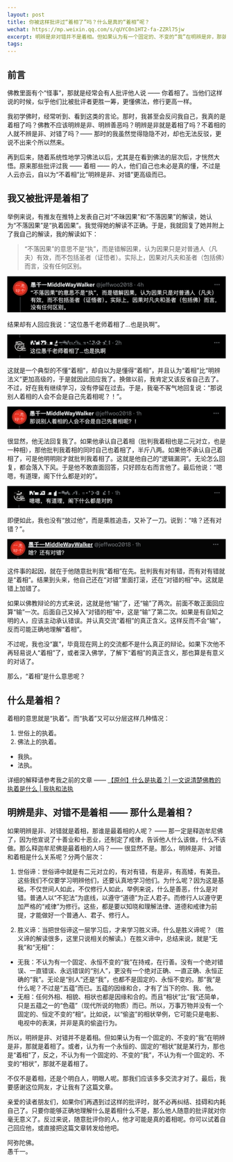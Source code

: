 ```yaml
---
layout: post
title: 你被这样批评过“着相了”吗？什么是真的“着相”呢？
wechat: https://mp.weixin.qq.com/s/qUYC0n1HT2-fa-ZZRl75jw
excerpt: 明辨是非对错并不是着相。但如果认为有一个固定的、不变的“我”在明辨是非，那就是着相了。或者，认为有一个永恒的、固定的“相状”就是某行为，那也是“着相”了，反之，就不是着相了。
tags:
---
```


## 前言

佛教里面有个“怪事”，那就是经常会有人批评他人说 —— 你着相了。当他们这样说的时候，似乎他们比被批评者更胜一筹，更懂佛法，修行更高一样。

我初学佛时，经常听到、看到这类的言论。那时，我甚至会反问我自己，我真的是着相了吗？佛教不应该明辨是非、明辨善恶吗？明辨是非就是着相了吗？不着相的人就不辨是非、对错了吗？—— 那时的我虽然觉得隐隐不对，却也无法反驳，更说不出来个所以然来。

再到后来，随着系统性地学习佛法以后，尤其是在看到佛法的层次后，才恍然大悟。原来那些批评过我 —— 着相 —— 的人，他们自己也未必是真的懂，不过是人云亦云，自以为“不着相”比“明辨是非、对错”更高级而已。

## 我又被批评是着相了

举例来说，有推友在推特上发表自己对“不昧因果”和“不落因果”的解读，她认为“不落因果”是“执着因果”。我觉得她的解读不正确。于是，我就回复了她并附上了我自己的解读，我的解读如下：

> “不落因果”的意思不是“执”，而是错解因果，认为因果只是对普通人（凡夫）有效，而不包括圣者（证悟者）。实际上，因果对凡夫和圣者（包括佛）而言，没有任何区别。

![推特回复不落因果](../images/2024-07-09-07-22-22.png)

结果却有人回应我说：“这位愚千老师着相了…也是执啊”。

![WeiZhan74285521](../images/2024-07-09-07-23-32.png)

这就是一个典型的不懂“着相”，却自以为是懂得“着相”，并且认为“着相”比“明辨法义”更加高级的，于是就因此回应我了。换做以前，我肯定又该反省自己去了。不过，好在我有继续学习，没有停留在过去。于是，我毫不客气地回复说：“那说别人着相的人会不会是自己先着相呢？！”。

![推特回复着相](../images/2024-07-09-07-27-45.png)

很显然，他无法回复我了。如果他承认自己着相（批判我着相也是二元对立，也是一种相），那他批判我着相的同时自己也着相了，半斤八两。如果他不承认自己着相了，可是他明明刚才就批判我着相了。这就是他自己的“逻辑漏洞”。无论怎么回复，都会落入下风。于是他不敢直面回答，只好顾左右而言他了。最后他说：“嗯嗯，有道理，阁下什么都是对的”。

![WeiZhan74285521](../images/2024-07-09-07-34-48.png)

即便如此，我也没有“放过他”，而是乘胜追击，又补了一刀。说到：“啥？还有对错？”。

![推特回复还有对错](../images/2024-07-09-07-42-34.png)

这件事的起因，就在于他随意批判我“着相”在先。批判我有对有错，而有对有错就是“着相”。结果到头来，他自己还在“对错”里面打滚，还在“对错的相”中。这就是错上加错了。

如果以佛教辩论的方式来说，这就是他“输”了，还“输”了两次。前面不敢正面回应算“输”一次。后面自己又掉入“对错的相”中，这是“输”了第二次。如果是有自知之明的人，应该主动承认错误。并认真交流“着相”的真正含义。这样反而不会“输”，反而可能正确地理解“着相”。

不过呢，我也没“赢”，毕竟现在网上的交流都不是什么真正的辩论。如果下次他不再轻易说人“着相”了，或者深入佛学，了解下“着相”的真正含义，那也算是有意义的对话了。

那么，“着相”是什么意思呢？

## 什么是着相？

着相的意思就是“执着”。而“执着”又可以分层这样几种情况：
1. 世俗上的执着。
2. 佛法上的执着。
  * 我执。
  * 法执。

详细的解释请参考我之前的文章 —— [【原创】什么是执着？\| 一文说清楚佛教的执着是什么 \| 我执和法执](https://mp.weixin.qq.com/s/i7iPKIWTZ_BN_QkJlQjJTA)

## 明辨是非、对错不是着相 —— 那什么是着相？

如果明辨是非、对错就是着相，那谁是最着相的人呢？ —— 那一定是释迦牟尼佛了，因为他宣说了十善业和十恶业，还制定了戒律，告诉他人什么该做，什么不该做。那么释迦牟尼佛是最着相的人吗？—— 很显然不是。那么，明辨是非、对错和着相是什么关系呢？分两个层次：

1. 世俗谛：世俗谛中就是有二元对立的，有对有错，有是非，有高矮，有美丑。这些我们不仅要学习明辨他们，还要认真地学习他们。为什么呢？因为这是基础，不仅世间人如此，不仅修行人如此，举例来说，什么是善恶，什么是对错。普通人以“不犯法”为底线，以遵守“道德”为正人君子。而修行人以遵守更加严格的“戒律”为修行。这些，都是要以知晓和理解法律、道德和戒律为前提，才能做好一个普通人、君子、修行人。

2. 胜义谛：当把世俗谛这一层学习后，才来学习胜义谛。什么是胜义谛呢？（胜义谛的解读很多，这里只说相关的解读。）在胜义谛中，总结来说，就是“无我”和“无相”：
  * 无我：不认为有一个固定、永恒不变的“我”在持戒，在行善。没有一个绝对错误、一直错误、永远错误的“别人”，更没有一个绝对正确、一直正确、永恒正确的“我”。无论是“别人”还是“我”，也都不是固定的、永恒不变的。那“我”是什么呢？不过是“五蕴”而已。五蕴的因缘和合，才有了当下的你、我、他。
  * 无相：任何外相、相貌、相状也都是因缘和合的。而且“相状”比“我”还简单，只是五蕴之一的“色蕴”（现代所说的物质）而已。所以，万事万物并没有一个固定的、恒定不变的“相”。比如说，以“偷盗”的相状举例，它可能只是电影、电视中的表演，并非是真的偷盗行为。

所以，明辨是非、对错并不是着相。但如果认为有一个固定的、不变的“我”在明辨是非，那就是着相了。或者，认为有一个永恒的、固定的“相状”就是某行为，那也是“着相”了，反之，不认为有一个固定的、不变的“我”，不认为有一个固定的、不变的“相状”，那就不是着相了。

不仅不是着相，还是个明白人，明眼人呢。那我们应该多多交流才对了。最后，我要感谢这位网友，才让我有了这篇文章。

亲爱的读者朋友们，如果你们再遇到过这样的批评时，就不必再纠结、挂碍和内耗自己了。只要你能够正确地理解什么是着相什么不是，那么他人随意的批评就对你毫无意义了。反过来说，随意批评你的人，他才可能是真的着相呢。你可以试着自己回应他，或直接把这篇文章转发给他吧。

阿弥陀佛。<br>
愚千一。

